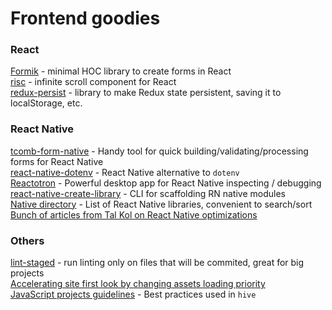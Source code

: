 # Frontend goodies

### React
[Formik](https://github.com/jaredpalmer/formik) - minimal HOC library to create forms in React  
[risc](https://github.com/ankeetmaini/react-infinite-scroll-component) - infinite scroll component for React  
[redux-persist](https://github.com/rt2zz/redux-persist#basic-usage) - library to make Redux state persistent, saving it to localStorage, etc.

### React Native
[tcomb-form-native](https://github.com/gcanti/tcomb-form-native) - Handy tool for quick building/validating/processing forms for React Native  
[react-native-dotenv](https://github.com/zetachang/react-native-dotenv) - React Native alternative to `dotenv`  
[Reactotron](https://github.com/infinitered/reactotron) - Powerful desktop app for React Native inspecting / debugging  
[react-native-create-library](https://github.com/frostney/react-native-create-library) - CLI for scaffolding RN native modules  
[Native directory](https://native.directory/) - List of React Native libraries, convenient to search/sort  
[Bunch of articles from Tal Kol on React Native optimizations](https://medium.com/@talkol)  

### Others
[lint-staged](https://github.com/okonet/lint-staged) - run linting only on files that will be commited, great for big projects  
[Accelerating site first look by changing assets loading priority](https://css-tricks.com/the-critical-request/)  
[JavaScript projects guidelines](https://github.com/wearehive/project-guidelines) - Best practices used in `hive`  

